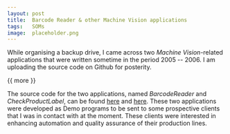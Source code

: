 ```yaml
---
layout: post
title:  Barcode Reader & other Machine Vision applications
tags:   SOMs
image:  placeholder.png
---
```



While organising a backup drive, I came across two *Machine Vision*-related applications that were written sometime in the period 2005 -- 2006. 
I am uploading the source code on Github for posterity.

{{ more }}

The source code for the two applications, named *BarcodeReader* and *CheckProductLabel*, can be found [here](https://github.com/mark-borg/BarcodeReader) and [here](https://github.com/mark-borg/CheckProductLabel). These two applications were developed as Demo programs to be sent to some prospective clients that I was in contact with at the moment. These clients were interested in enhancing automation and quality assurance of their production lines.


